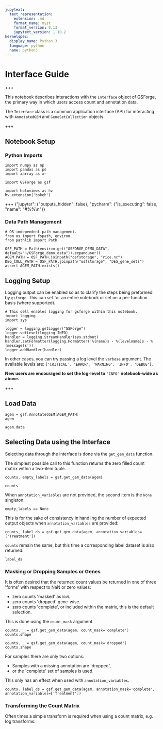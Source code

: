 ```yaml
---
jupytext:
  text_representation:
    extension: .md
    format_name: myst
    format_version: 0.13
    jupytext_version: 1.10.2
kernelspec:
  display_name: Python 3
  language: python
  name: python3
---
```


# Interface Guide

+++

This notebook describes interactions with the `Interface` object of GSForge, the primary way in which users access count and annotation data.

The `Interface` class is a common application interface (API) for interacting with `AnnotatedGEM` and `GeneSetCollection` objects.

+++

## Notebook Setup

### Python Imports

```{code-cell} ipython3
import numpy as np
import pandas as pd
import xarray as xr

import GSForge as gsf

import holoviews as hv
hv.extension('bokeh')
```

+++ {"jupyter": {"outputs_hidden": false}, "pycharm": {"is_executing": false, "name": "#%%\n"}}

### Data Path Management

```{code-cell} ipython3
# OS-independent path management.
from os import fspath, environ
from pathlib import Path

OSF_PATH = Path(environ.get("GSFORGE_DEMO_DATA", default="~/GSForge_demo_data")).expanduser()
AGEM_PATH = OSF_PATH.joinpath("osfstorage", "rice.nc")
DEG_COLL_PATH = OSF_PATH.joinpath("osfstorage", "DEG_gene_sets")
assert AGEM_PATH.exists()
```

## Logging Setup

Logging output can be enabled so as to clarify the steps being preformed by `gsforge`.
This can set for an entire notebook or set on a per-function basis (where supported).

```{code-cell} ipython3
# This cell enables logging for gsforge within this notebook.
import logging
import sys

logger = logging.getLogger("GSForge")
logger.setLevel(logging.INFO)
handler = logging.StreamHandler(sys.stdout)
handler.setFormatter(logging.Formatter('%(name)s - %(levelname)s - %(message)s'))
logger.addHandler(handler)
```

In other cases, you can try passing a log level the `verbose` argument.
The available levels are: `['CRITICAL', 'ERROR', 'WARNING', 'INFO', 'DEBUG']`.

**New users are encouraged to set the log-level to** `'INFO'` **notebook-wide as above.**

+++

## Load Data

```{code-cell} ipython3
agem = gsf.AnnotatedGEM(AGEM_PATH)
agem 
```

```{code-cell} ipython3
agem.data
```

## Selecting Data using the Interface

Selecting data through the interface is done via the `get_gem_data` function.

The simplest possible call to this function returns the zero filled count matrix within a two-item tuple.

```{code-cell} ipython3
counts, empty_labels = gsf.get_gem_data(agem)
```

```{code-cell} ipython3
counts
```

When `annotation_variables` are not provided, the second item is the `None` singleton.

```{code-cell} ipython3
empty_labels == None
```

This is for the sake of consistency in handling the number of expected output objects when `annotation_variables` are provided:

```{code-cell} ipython3
counts, label_ds = gsf.get_gem_data(agem, annotation_variables=['Treatment'])
```

`counts` remain the same, but this time a corresponding label dataset is also returned.

```{code-cell} ipython3
label_ds
```

### Masking or Dropping Samples or Genes

It is often desired that the returned count values be returned in one of three 'forms' with respect to NaN or zero values:
+ zero counts 'masked' as `NaN`.
+ zero counts 'dropped' gene-wise.
+ zero counts 'complete', or included within the matrix, this is the default selection.

This is done using the `count_mask` argument.

```{code-cell} ipython3
counts, _ = gsf.get_gem_data(agem, count_mask='complete')
counts.shape
```

```{code-cell} ipython3
counts, _ = gsf.get_gem_data(agem, count_mask='dropped')
counts.shape
```

For samples there are only two options:
+ Samples with a missing annotation are 'dropped',
+ or the 'complete' set of samples is used.

This only has an effect when used with `annotation_variables`.

```{code-cell} ipython3
counts, label_ds = gsf.get_gem_data(agem, annotation_mask='complete', annotation_variables=['Treatment'])
```

### Transforming the Count Matrix

Often times a simple transform is required when using a count matrix, e.g. log transforms.

```{code-cell} ipython3

```
